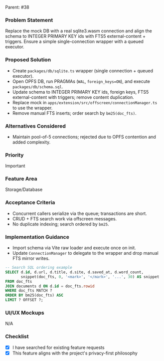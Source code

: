 Parent: #38

### Problem Statement
Replace the mock DB with a real sqlite3.wasm connection and align the schema to INTEGER PRIMARY KEY ids with FTS5 external-content + triggers. Ensure a simple single-connection wrapper with a queued executor.

### Proposed Solution
- Create `packages/db/sqlite.ts` wrapper (single connection + queued executor).
- Open OPFS DB, run PRAGMAs (`WAL`, `foreign_keys=ON`), and execute `packages/db/schema.sql`.
- Update schema to INTEGER PRIMARY KEY ids, foreign keys, FTS5 external-content with triggers; remove content duplication.
- Replace mock in `apps/extension/src/offscreen/connectionManager.ts` to use the wrapper.
- Remove manual FTS inserts; order search by `bm25(doc_fts)`.

### Alternatives Considered
- Maintain pool-of-5 connections; rejected due to OPFS contention and added complexity.

### Priority
Important

### Feature Area
Storage/Database

### Acceptance Criteria
- Concurrent callers serialize via the queue; transactions are short.
- CRUD + FTS search work via offscreen messages.
- No duplicate indexing; search ordered by `bm25`.

### Implementation Guidance
- Import schema via Vite raw loader and execute once on init.
- Update `ConnectionManager` to delegate to the wrapper and drop manual FTS mirror writes.

```sql
-- Search SQL ordering example
SELECT d.id, d.url, d.title, d.site, d.saved_at, d.word_count,
       snippet(doc_fts, 0, '<mark>', '</mark>', '...', 30) AS snippet
FROM doc_fts
JOIN documents d ON d.id = doc_fts.rowid
WHERE doc_fts MATCH ?
ORDER BY bm25(doc_fts) ASC
LIMIT ? OFFSET ?;
```

### UI/UX Mockups
N/A

### Checklist
- [x] I have searched for existing feature requests
- [x] This feature aligns with the project's privacy-first philosophy
